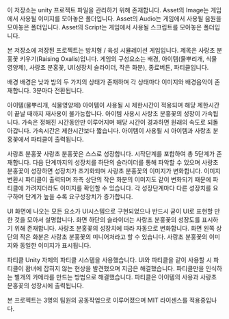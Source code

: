 이 저장소는 unity 프로젝트 파일을 관리하기 위해 존재합니다.
Asset의 Image는 게임에서 사용될 이미지를 모아놓은 폴더입니다.
Asset의 Audio는 게임에서 사용될 음원을 모아놓은 폴더입니다.
Asset의 Script는 게임에서 사용될 스크립트를 모아놓은 폴더입니다.

본 저장소에 저장된 프로젝트는 방치형 / 육성 시뮬레이션 게임입니다.
제목은 사랑초 분홍꽃 키우기(Raising Oxalis)입니다.
게임의 구성요소는 배경, 아이템(물뿌리개, 식물 영양제), 사랑초 분홍꽃, UI(성장치 슬라이더, 작은 화분), 종료버튼, 파티클입니다.

배경
배경은 낮과 밤의 두 가지의 상태가 존재하며 각 상태마다 이미지와 배경음악이 존재합니다. 3분마다 전환됩니다.

아이템(물뿌리개, 식물영양제)
아이템이 사용될 시 제한시간이 적용되며 해당 제한시간이 끝날 때까지 재사용이 불가능합니다. 아이템 사용시 사랑초 분홍꽃의 성장이 가속됩니다. 
가속은 정해진 시간동안만 이루어지며 해당 시간이 경과하면 원래의 속도로 되돌아갑니다. 가속시간은 제한시간보다 짧습니다.
아이템이 사용될 시 아이템과 사랑초 분홍꽃에서 파티클이 출력됩니다.

사랑초 분홍꽃
사랑초 분홍꽃은 스스로 성장합니다. 시작단계를 포합하여 총 5단계가 존재합니다. 다음 단계까지의 성장치를 하단의 슬라이더를 통해 파악할 수 있으며
사랑초 분홍꽃이 성장하면 성장치가 초기화되며 사랑초 분홍꽃의 이미지가 변화합니다. 이미지 변환시 파티클이 출력되며 좌측 상단의 작은 화분의 이미지도
같이 변화되기 때문에 파티클에 가려지더라도 이미지를 확인할 수 있습니다. 각 성장단계마다 다른 성장치를 요구하며 단계가 높을 수록 요구성장치가 증가합니다.

UI
화면에 나오는 모든 요소가 UI시스템으로 구현되었으나 반드시 굳이 UI로 표현할 만한 것을 모아서 설명합니다.
화면 하단의 슬라이더는 사랑초 분홍꽃의 성장도를 표시하기 위해 존재합니다. 사랑초 분홍꽃의 성장치에 따라 자동으로 변화합니다.
화면 왼쪽 상단의 작은 화분은 사랑초 분홍꽃의 미니어처라고 할 수 있습니다. 사랑초 분홍꽃의 이미지와 동일한 이미지가 표시됩니다.

파티클
Unity 자체의 파티클 시스템을 사용했습니다. UI와 파티클을 같이 사용할 시 파티클이 홤녀에 잡히지 않는 현상을 발견했으며 지금은 해결했습니다.
파티클만을 인식하는 별개의 카메라를 만드는 방법으로 해결했습니다.
파티클은 아이템의 사용과 사랑초 분홍꽃의 성장시에 출력됩니다.

본 프로젝트는 3명의 팀원의 공동작업으로 이루어졌으며 MIT 라이센스를 적용중입나다.
